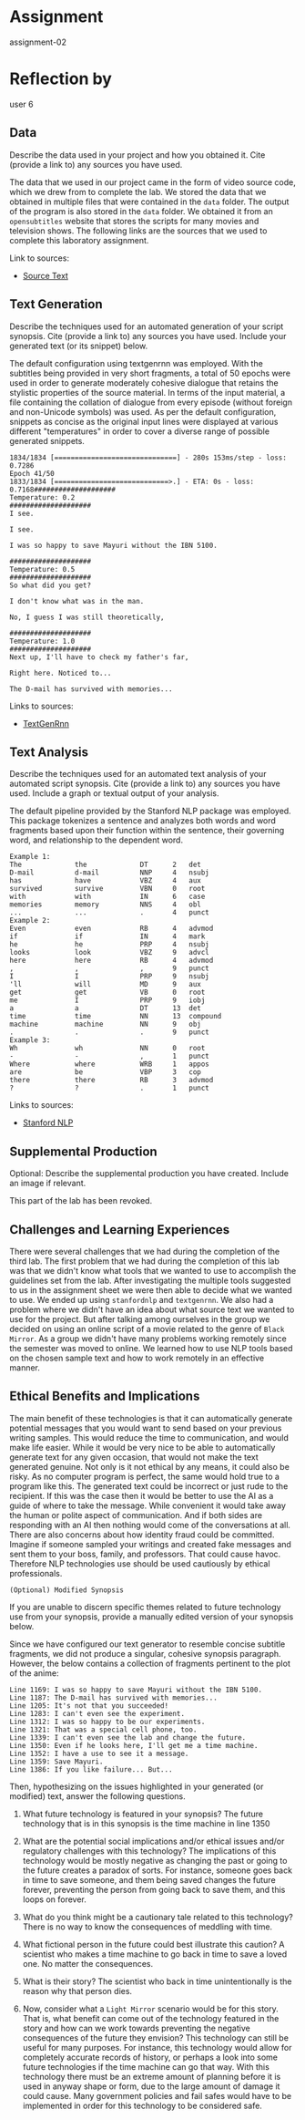 # Assignment

assignment-02

# Reflection by

user 6

## Data

Describe the data used in your project and how you obtained it. Cite (provide a link to) any sources you have used.

The data that we used in our project came in the form of video source code, which we drew from to complete the lab. We stored the data that we obtained in multiple files that were contained in the `data` folder. The output of the program is also stored in the `data` folder. We obtained it from an `opensubtitles` website that stores the scripts for many movies and television shows. The following links are the sources that we used to complete this laboratory assignment.

Link to sources:
- [Source Text](https://www.opensubtitles.org/en/ssearch/sublanguageid-all/idmovie-136913)

## Text Generation

Describe the techniques used for an automated generation of your script synopsis. Cite (provide a link to) any sources you have used. Include your generated text (or its snippet) below.

The default configuration using textgenrnn was employed. With the subtitles being provided in very short fragments, a total of 50 epochs were used in order to generate moderately cohesive dialogue that retains the stylistic properties of the source material. In terms of the input material, a file containing the collation of dialogue from every episode (without foreign and non-Unicode symbols) was used. As per the default configuration, snippets as concise as the original input lines were displayed at various different "temperatures" in order to cover a diverse range of possible generated snippets.

```
1834/1834 [==============================] - 280s 153ms/step - loss: 0.7286
Epoch 41/50
1833/1834 [============================>.] - ETA: 0s - loss: 0.7168####################
Temperature: 0.2
####################
I see.

I see.

I was so happy to save Mayuri without the IBN 5100.

####################
Temperature: 0.5
####################
So what did you get?

I don't know what was in the man.

No, I guess I was still theoretically,

####################
Temperature: 1.0
####################
Next up, I'll have to check my father's far,

Right here. Noticed to...

The D-mail has survived with memories...
```

Links to sources:
- [TextGenRnn](https://github.com/minimaxir/textgenrnn)

## Text Analysis

Describe the techniques used for an automated text analysis of your automated script synopsis. Cite (provide a link to) any sources you have used. Include a graph or textual output of your analysis.

The default pipeline provided by the Stanford NLP package was employed. This package tokenizes a sentence and analyzes both words and word fragments based upon their function within the sentence, their governing word, and relationship to the dependent word.

```
Example 1:
The             the             DT      2   det
D-mail          d-mail          NNP     4   nsubj
has             have            VBZ     4   aux
survived        survive         VBN     0   root
with            with            IN      6   case
memories        memory          NNS     4   obl
...             ...             .       4   punct
Example 2:
Even            even            RB      4   advmod
if              if              IN      4   mark
he              he              PRP     4   nsubj       
looks           look            VBZ     9   advcl
here            here            RB      4   advmod
,               ,               ,       9   punct
I               I               PRP     9   nsubj
'll             will            MD      9   aux
get             get             VB      0   root
me              I               PRP     9   iobj
a               a               DT      13  det
time            time            NN      13  compound
machine         machine         NN      9   obj
.               .               .       9   punct
Example 3:
Wh              wh              NN      0   root
-               -               ,       1   punct
Where           where           WRB     1   appos
are             be              VBP     3   cop
there           there           RB      3   advmod
?               ?               .       1   punct
```

Links to sources:
- [Stanford NLP](https://stanfordnlp.github.io/stanfordnlp/)

## Supplemental Production
Optional: Describe the supplemental production you have created. Include an image if relevant.

This part of the lab has been revoked.

## Challenges and Learning Experiences

There were several challenges that we had during the completion of the third lab. The first problem that we had during the completion of this lab was that we didn't know what tools that we wanted to use to accomplish the guidelines set from the lab. After investigating the multiple tools suggested to us in the assignment sheet we were then able to decide what we wanted to use. We ended up using `stanfordnlp` and `textgenrnn`. We also had a problem where we didn't have an idea about what source text we wanted to use for the project. But after talking among ourselves in the group we decided on using an online script of a movie related to the genre of `Black Mirror`. As a group we didn't have many problems working remotely since the semester was moved to online. We learned how to use NLP tools based on the chosen sample text and how to work remotely in an effective manner.

## Ethical Benefits and Implications

The main benefit of these technologies is that it can automatically generate potential messages that you would want to send based on your previous writing samples. This would reduce the time to communication, and would make life easier. While it would be very nice to be able to automatically generate text for any given occasion, that would not make the text generated genuine. Not only is it not ethical by any means, it could also be risky.  As no computer program is perfect, the same would hold true to a program like this. The generated text could be incorrect or just rude to the recipient. If this was the case then it would be better to use the AI as a guide of where to take the message. While convenient it would take away the human or polite aspect of communication. And if both sides are responding with an AI then nothing would come of the conversations at all. There are also concerns about how identity fraud could be committed. Imagine if someone sampled your writings and created fake messages and sent them to your boss, family, and professors. That could cause havoc. Therefore NLP technologies use should be used cautiously by ethical professionals.

```
(Optional) Modified Synopsis
```

If you are unable to discern specific themes related to future technology use from your synopsis, provide a manually edited version of your synopsis below.

Since we have configured our text generator to resemble concise subtitle fragments, we did not produce a singular, cohesive synopsis paragraph. However, the below contains a collection of fragments pertinent to the plot of the anime:

```
Line 1169: I was so happy to save Mayuri without the IBN 5100.
Line 1187: The D-mail has survived with memories...
Line 1205: It's not that you succeeded!
Line 1283: I can't even see the experiment.
Line 1312: I was so happy to be our experiments.
Line 1321: That was a special cell phone, too.
Line 1339: I can't even see the lab and change the future.
Line 1350: Even if he looks here, I'll get me a time machine.
Line 1352: I have a use to see it a message.
Line 1359: Save Mayuri.
Line 1386: If you like failure... But...
```

Then, hypothesizing on the issues highlighted in your generated (or modified) text, answer the following questions.

1. What future technology is featured in your synopsis?
The future technology that is in this synopsis is the time machine in line 1350


2. What are the potential social implications and/or ethical issues and/or regulatory challenges with this technology?
The implications of this technology would be mostly negative as changing the past or going to the future creates a paradox of sorts.  For instance, someone goes back in time to save someone, and them being saved changes the future forever, preventing the person from going back to save them, and this loops on forever.

3. What do you think might be a cautionary tale related to this technology?
There is no way to know the consequences of meddling with time.

4. What fictional person in the future could best illustrate this caution?
A scientist who makes a time machine to go back in time to save a loved one.  No matter the consequences.

5. What is their story?
The scientist who back in time unintentionally is the reason why that person dies.

6. Now, consider what a ``Light Mirror`` scenario would be for this story. That is, what benefit can come out of the technology featured in the story and how can we work towards preventing the negative consequences of the future they envision?
This technology can still be useful for many purposes.  For instance, this technology would allow for completely accurate records of history, or perhaps a look into some future technologies if the time machine can go that way.  With this technology there must be an extreme amount of planning before it is used in anyway shape or form, due to the large amount of damage it could cause.  Many government policies and fail safes would have to be implemented in order for this technology to be considered safe.
